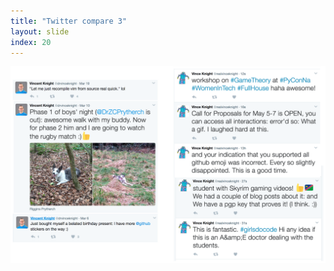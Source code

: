 ```yaml
---
title: "Twitter compare 3"
layout: slide
index: 20
---
```


<section>
    <img src="media/realvfake3.png" alt="">
</section>
